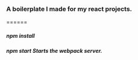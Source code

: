 ### A boilerplate I made for my react projects.
======


##### **npm install**
##### **npm start** _Starts the webpack server_.
